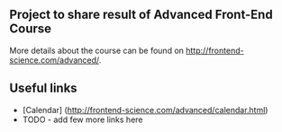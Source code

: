 ## Project to share result of Advanced Front-End Course
More details about the course can be found on http://frontend-science.com/advanced/.



## Useful links
+ [Calendar] (http://frontend-science.com/advanced/calendar.html)
+ TODO - add few more links here